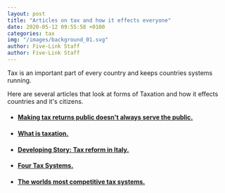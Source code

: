 ```yaml
---
layout: post
title: "Articles on tax and how it effects everyone"
date: 2020-05-12 09:55:58 +0100
categories: tax
img: "/images/background_01.svg"
author: Five-Link Staff
author: Five-Link Staff
---
```


Tax is an important part of every country and keeps countries systems running.

Here are several articles that look at forms of Taxation and how it effects countries and it's citizens.

- #### [Making tax returns public doesn't always serve the public.](https://www.bloomberg.com/opinion/articles/2019-03-05/making-tax-returns-public-doesn-t-always-serve-the-public-good)
<a href="https://www.bloomberg.com/opinion/articles/2019-03-05/making-tax-returns-public-doesn-t-always-serve-the-public-good" target="_blank">

- #### [What is taxation.](https://www.investopedia.com/terms/t/taxes.asp)
<a href="https://www.investopedia.com/terms/t/taxes.asp" target="_blank">

- #### [Developing Story: Tax reform in Italy.](https://news.bloombergtax.com/daily-tax-report/italy-working-on-income-and-vat-tax-reform-corriere)
<a href="https://news.bloombergtax.com/daily-tax-report/italy-working-on-income-and-vat-tax-reform-corriere" target="_blank">

- #### [Four Tax Systems.](https://nomadcapitalist.com/2018/11/20/4-tax-systems/)
<a href="https://nomadcapitalist.com/2018/11/20/4-tax-systems/" target="_blank">

- #### [The worlds most competitive tax systems.](https://www.forbes.com/sites/niallmccarthy/2019/10/04/the-worlds-most-competitive-tax-systems-infographic/#6e58530b5e94)
<a href="https://www.forbes.com/sites/niallmccarthy/2019/10/04/the-worlds-most-competitive-tax-systems-infographic/#6e58530b5e94" target="_blank">
